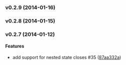 <a name="v0.2.9"></a>
### v0.2.9 (2014-01-16)

<a name="v0.2.8"></a>
### v0.2.8 (2014-01-15)

<a name="v0.2.7"></a>
### v0.2.7 (2014-01-12)


#### Features

* add support for nested state closes #35 ([87aa332a](http://github.com/kennethlynne/generator-angular-xl/commit/87aa332a00e2286d90d93398c0ffe34e5d77b185))

